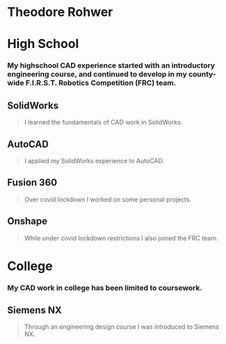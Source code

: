 # Theodore Rohwer
# **High School**
### My highschool CAD experience started with an introductory engineering course, and continued to develop in my county-wide F.I.R.S.T. Robotics Competition (FRC) team.
## SolidWorks
> I learned the fundamentals of CAD work in SolidWorks.

## AutoCAD
> I applied my SolidWorks experience to AutoCAD.

## Fusion 360
> Over covid lockdown I worked on some personal projects.

## Onshape
> While under covid lockdown restrictions I also joined the FRC team. 
  
# **College**
### My CAD work in college has been limited to coursework.
## Siemens NX
> Through an engineering design course I was introduced to Siemens NX.


